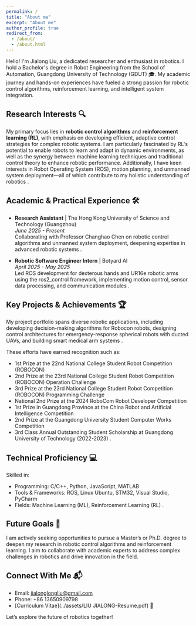```yaml
---
permalink: /
title: "About me"
excerpt: "About me"
author_profile: true
redirect_from: 
  - /about/
  - /about.html
---
```

Hello! I'm Jialong Liu, a dedicated researcher and enthusiast in robotics. I hold a Bachelor's degree in Robot Engineering from the School of Automation, Guangdong University of Technology (GDUT) 🎓. My academic journey and hands-on experiences have fueled a strong passion for robotic control algorithms, reinforcement learning, and intelligent system integration.

## Research Interests 🔍
My primary focus lies in **robotic control algorithms** and **reinforcement learning (RL)**, with emphasis on developing efficient, adaptive control strategies for complex robotic systems. I am particularly fascinated by RL's potential to enable robots to learn and adapt in dynamic environments, as well as the synergy between machine learning techniques and traditional control theory to enhance robotic performance. Additionally, I have keen interests in Robot Operating System (ROS), motion planning, and unmanned system deployment—all of which contribute to my holistic understanding of robotics .

## Academic & Practical Experience 🛠️
- **Research Assistant** | The Hong Kong University of Science and Technology (Guangzhou)  
  *June 2025 - Present*  
  Collaborating with Professor Changhao Chen on robotic control algorithms and unmanned system deployment, deepening expertise in advanced robotic systems .

- **Robotic Software Engineer Intern** | Botyard AI  
  *April 2025 - May 2025*  
  Led ROS development for dexterous hands and UR16e robotic arms using the ros2_control framework, implementing motion control, sensor data processing, and communication modules .

## Key Projects & Achievements 🏆
My project portfolio spans diverse robotic applications, including developing decision-making algorithms for Robocon robots, designing control architectures for emergency-response spherical robots with ducted UAVs, and building smart medical arm systems .  

These efforts have earned recognition such as:  
- 1st Prize at the 22nd National College Student Robot Competition (ROBOCON)   
- 2nd Prize at the 23rd National College Student Robot Competition (ROBOCON) Operation Challenge   
- 3rd Prize at the 23rd National College Student Robot Competition (ROBOCON) Programming Challenge   
- National 2nd Prize at the 2024 RoboCom Robot Developer Competition   
- 1st Prize in Guangdong Province at the China Robot and Artificial Intelligence Competition   
- 2nd Prize at the Guangdong University Student Computer Works Competition   
- 3rd Class Annual Outstanding Student Scholarship at Guangdong University of Technology (2022-2023) .

## Technical Proficiency 💻
Skilled in:  
- Programming: C/C++, Python, JavaScript, MATLAB  
- Tools & Frameworks: ROS, Linux Ubuntu, STM32, Visual Studio, PyCharm  
- Fields: Machine Learning (ML), Reinforcement Learning (RL) .

## Future Goals 🚀
I am actively seeking opportunities to pursue a Master’s or Ph.D. degree to deepen my research in robotic control algorithms and reinforcement learning. I aim to collaborate with academic experts to address complex challenges in robotics and drive innovation in the field.

## Connect With Me 📬
- Email: jialonglongliu@gmail.com  
- Phone: +86 13650909798  
- [Curriculum Vitae](../assets/LIU JIALONG-Resume.pdf) 📄  

Let’s explore the future of robotics together!
